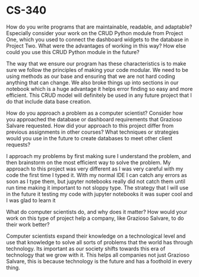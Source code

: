 # CS-340
How do you write programs that are maintainable, readable, and adaptable? Especially consider your work on the CRUD Python module from Project One, which you used to connect the dashboard widgets to the database in Project Two. What were the advantages of working in this way? How else could you use this CRUD Python module in the future?

The way that we ensure our program has these characteristics is to make sure we follow the principles of making your code modular. We need to be using methods as our base and ensuring that we are not hard coding anything that can change. We also broke things up into sections in our notebook which is a huge advantage it helps error finding so easy and more efficient. This CRUD model will definitely be used in any future project that I do that include data base creation.

How do you approach a problem as a computer scientist? Consider how you approached the database or dashboard requirements that Grazioso Salvare requested. How did your approach to this project differ from previous assignments in other courses? What techniques or strategies would you use in the future to create databases to meet other client requests?

I approach my problems by first making sure I understand the problem, and then brainstorm on the most efficient way to solve the problem. My approach to this project was very different as I was very careful with my code the first time I typed it. With my normal IDE I can catch any errors as soon as I type them, but jupyter notebooks really did not catch them until run time making it important to not sloppy type. The strategy that I will use in the future it testing my code with jupyter notebooks it was super cool and I was glad to learn it

What do computer scientists do, and why does it matter? How would your work on this type of project help a company, like Grazioso Salvare, to do their work better?

Computer scientists expand their knowledge on a technological level and use that knowledge to solve all sorts of problems that the world has through technology. Its important as our society shifts towards this era of technology that we grow with it. This helps all companies not just Grazioso Salvare, this is because technology is the future and has a foothold in every thing.
